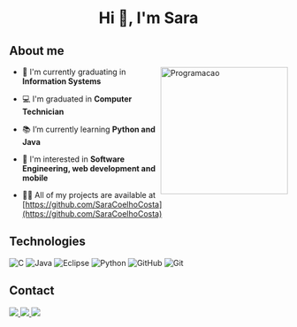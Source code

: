 <h1 align="center"> Hi 👋, I'm Sara</h1>

## About me

<img src="https://user-images.githubusercontent.com/31167065/123709946-3d22d200-d844-11eb-93b3-97128fe3e75d.png" min-width="200px" max-width="230px" width="230px" align="right" alt="Programacao">

- 🔭 I'm currently graduating in **Information Systems**

- 💻 I'm graduated in **Computer Technician**

- 📚 I’m currently learning **Python and Java**

- 🤔 I'm interested in **Software Engineering, web development and mobile**

- 👨‍💻 All of my projects are available at [https://github.com/SaraCoelhoCosta](https://github.com/SaraCoelhoCosta)

## Technologies

![C](https://img.shields.io/badge/C-4479A1?style=flat-square&logo=C&logoColor=white)
![Java](https://img.shields.io/badge/-Java-CC2927?style=flat-square&logo=Java&logoColor=white)
![Eclipse](https://img.shields.io/badge/-Eclipse-2C2255?style=flat-square&logo=eclipse&logoColor=white)
![Python](https://img.shields.io/badge/Python-007ACC?style=flat-square&logo=Python&logoColor=white)
![GitHub](https://img.shields.io/badge/-GitHub-181717?style=flat-square&logo=github)
![Git](https://img.shields.io/badge/-Git-black?style=flat-square&logo=git)


## Contact

<p>
  <a href="https://linkedin.com/in/saracoelhocosta" target="_blank">
    <img src="https://img.shields.io/badge/-Linkedin-0e76a8?style=flat-square&logo=Linkedin&logoColor=white&link=mailto:https://linkedin.com/in/saracoelhocosta">
  </a>
  
  <a href="https://instagram.com/sara.ccosta_" target="_blank">
    <img src="https://img.shields.io/badge/-Instagram-DF0174?style=flat-square&logo=instagram&logoColor=white">
  </a>

  <a href="mailto:costa.saracoelho@gmail.com">
    <img src="https://img.shields.io/badge/-Gmail-CC2927?style=flat-square&logo=gmail&logoColor=white&link=mailto:costa.saracoelho@gmail.com">
  </a>  
</p>
 

